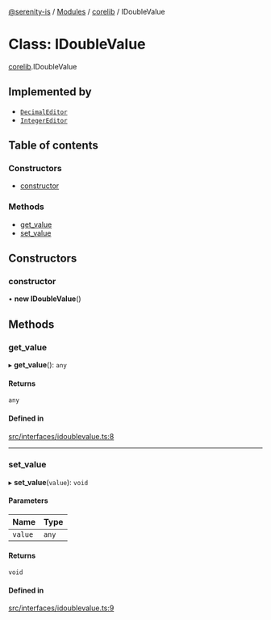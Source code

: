 [@serenity-is](../README.md) / [Modules](../modules.md) / [corelib](../modules/corelib.md) / IDoubleValue

# Class: IDoubleValue

[corelib](../modules/corelib.md).IDoubleValue

## Implemented by

- [`DecimalEditor`](corelib.DecimalEditor.md)
- [`IntegerEditor`](corelib.IntegerEditor.md)

## Table of contents

### Constructors

- [constructor](corelib.IDoubleValue.md#constructor)

### Methods

- [get\_value](corelib.IDoubleValue.md#get_value)
- [set\_value](corelib.IDoubleValue.md#set_value)

## Constructors

### constructor

• **new IDoubleValue**()

## Methods

### get\_value

▸ **get_value**(): `any`

#### Returns

`any`

#### Defined in

[src/interfaces/idoublevalue.ts:8](https://github.com/serenity-is/serenity/blob/master/packages/corelib/src/interfaces/idoublevalue.ts#L8)

___

### set\_value

▸ **set_value**(`value`): `void`

#### Parameters

| Name | Type |
| :------ | :------ |
| `value` | `any` |

#### Returns

`void`

#### Defined in

[src/interfaces/idoublevalue.ts:9](https://github.com/serenity-is/serenity/blob/master/packages/corelib/src/interfaces/idoublevalue.ts#L9)
